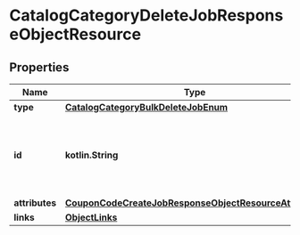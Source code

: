 
# CatalogCategoryDeleteJobResponseObjectResource

## Properties
| Name | Type | Description | Notes |
| ------------ | ------------- | ------------- | ------------- |
| **type** | [**CatalogCategoryBulkDeleteJobEnum**](CatalogCategoryBulkDeleteJobEnum.md) |  |  |
| **id** | **kotlin.String** | Unique identifier for retrieving the job. Generated by Klaviyo. |  |
| **attributes** | [**CouponCodeCreateJobResponseObjectResourceAttributes**](CouponCodeCreateJobResponseObjectResourceAttributes.md) |  |  |
| **links** | [**ObjectLinks**](ObjectLinks.md) |  |  |



